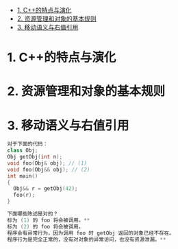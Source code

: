 - [1. C++的特点与演化](#1-c的特点与演化)
- [2. 资源管理和对象的基本规则](#2-资源管理和对象的基本规则)
- [3. 移动语义与右值引用](#3-移动语义与右值引用)

# 1. C++的特点与演化

# 2. 资源管理和对象的基本规则

# 3. 移动语义与右值引用

```cpp {class=line-numbers}
对于下面的代码：
class Obj;
Obj getObj(int n);
void foo(Obj& obj); // (1)
void foo(Obj&& obj); // (2)
int main()
{
  Obj&& r = getObj(42);
  foo(r);
}

下面哪些陈述是对的？
标为 (1) 的 foo 将会被调用。**
标为 (2) 的 foo 将会被调用。
程序会有异常行为，因为调用 foo 时 getObj 返回的对象已经不存在。
程序行为是完全正常的，没有对对象的异常访问，也没有资源泄漏。**
```